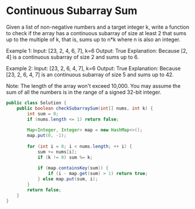 # Continuous Subarray Sum

Given a list of non-negative numbers and a target integer k, write a function to check if the array has a continuous subarray of size at least 2 that sums up to the multiple of k, that is, sums up to n*k where n is also an integer.

Example 1:
Input: [23, 2, 4, 6, 7],  k=6
Output: True
Explanation: Because [2, 4] is a continuous subarray of size 2 and sums up to 6.

Example 2:
Input: [23, 2, 6, 4, 7],  k=6
Output: True
Explanation: Because [23, 2, 6, 4, 7] is an continuous subarray of size 5 and sums up to 42.

Note:
The length of the array won't exceed 10,000.
You may assume the sum of all the numbers is in the range of a signed 32-bit integer.

```java
public class Solution {
    public boolean checkSubarraySum(int[] nums, int k) {
        int sum = 0;
        if (nums.length <= 1) return false;
        
        Map<Integer, Integer> map = new HashMap<>();
        map.put(0, -1);
        
        for (int i = 0; i < nums.length; ++ i) {
            sum += nums[i];
            if (k != 0) sum %= k;
            
            if (map.containsKey(sum)) {
                if (i - map.get(sum) > 1) return true;
            } else map.put(sum, i);
        }
        return false;
    }
}
```
